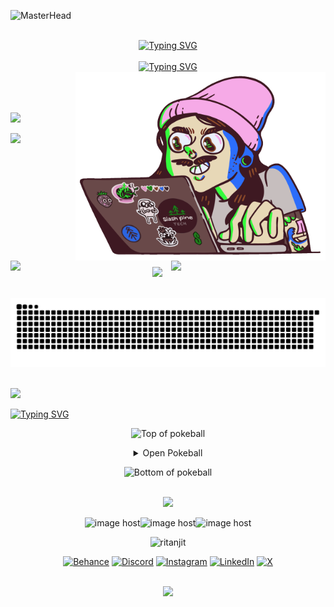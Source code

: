 
<!-- Top Banner -->
![MasterHead](https://openseauserdata.com/files/84dada0a5dcfd790700df3dd87897aef.gif)

</br>

<!-- Heading === Greeting -->
<div align="center">
<span><a href="https://git.io/typing-svg"><img src="https://readme-typing-svg.demolab.com?font=Fira+Code&weight=600&size=32&duration=3000&pause=5000&color=f54089&center=true&vCenter=true&width=600&height=35&lines=Hey+there+%F0%9F%91%8B%2C+I'm+Ritanjit" alt="Typing SVG" /></a></span>
</div>

<br/>

<!-- Sub Heading === about me -->
<div align="center">
<a href="https://git.io/typing-svg"><img src="https://readme-typing-svg.demolab.com?font=Fira+Code&weight=500&size=16&duration=6000&pause=5000&color=0BF7FF&center=true&vCenter=true&width=1000&height=20&lines=Just+an+AI+obsessed+with+human+interaction+design." alt="Typing SVG" /></a>
</div>

<!-- coding image gif -->
<div>
<img align="right" alt="Coding" width="400" src="https://github.com/Ritanjit/Ritanjit/blob/c178a7673c499651709c9a58a816273abc4f5594/img.gif">
</div>

<!-- -->

<!-- most used languages -->
<br/><br/><br/><img aling="left" src="https://github-readme-stats.vercel.app/api/top-langs/?username=technologyhell&theme=radical&hide_border=true&include_all_commits=true&count_private=true&layout=compact" width="50%" /><br/>

<!-- line -->
<!-- <h1></h1> -->

<!-- aniimated line -->
<img src="https://user-images.githubusercontent.com/73097560/115834477-dbab4500-a447-11eb-908a-139a6edaec5c.gif"><br><br>

<!-- Stats -->
<div align="center">
<img align="left" src="https://github-readme-stats.vercel.app/api?username=Ritanjit&theme=radical&hide_border=true&include_all_commits=true&count_private=true&rank_icon=github&custom_title=My+GitHub+Stats" width="45%" />
<img align="right" src="https://github-readme-streak-stats.herokuapp.com/?user=Ritanjit&theme=radical&hide_border=true" width="49%" /></br></br>
</div>

<br/><br/><br/><br/><br/><br/>

<!-- line -->
<!-- <h1></h1> -->

<!-- aniimated line -->
<img src="https://user-images.githubusercontent.com/73097560/115834477-dbab4500-a447-11eb-908a-139a6edaec5c.gif"><br><br>

<!-- Snake Animation -->
<div align="center">
    
  ![snake gif](https://github.com/Ritanjit/Ritanjit/blob/output/github-snake-dark.svg)
</div>


<!-- line and space -->
<!-- <h1></h1> -->

<!-- aniimated line with space -->
<br/><img src="https://user-images.githubusercontent.com/73097560/115834477-dbab4500-a447-11eb-908a-139a6edaec5c.gif">

<!-- Sub Heading === Open Poke Ball -->
<div align="left">
<a href="https://git.io/typing-svg"><img src="https://readme-typing-svg.demolab.com?font=Fira+Code&weight=500&size=25&duration=2000&pause=2000&color=0BF7FF&center=false&vCenter=true&width=1000&height=30&lines=Look+What+I+Caught!!" alt="Typing SVG" /></a><br/>
</div>

<!-- Poke Ball -->
<div align="center">
    
![Top of pokeball](https://user-images.githubusercontent.com/44261381/209363264-ac854d3c-2cc2-44c4-928e-8a08d1013f46.png)

<details alt="open pokeball">
    <summary>Open Pokeball</summary>

<!-- ![@rtnjt09 #30NitesOfCode](https://www.codedex.io/api/petStatus?user=rtnjt09) -->

<br/> <a href="https://imgbox.com/X3mReAvV" target="_blank"><img src="https://images2.imgbox.com/13/87/X3mReAvV_o.gif" alt="image host"/></a>
    
<!--h1 without bottom border-->
<div id="user-content-toc">
  <ul align="center">
    <summary>
        <img src="https://media2.giphy.com/media/QssGEmpkyEOhBCb7e1/giphy.gif?cid=ecf05e47a0n3gi1bfqntqmob8g9aid1oyj2wr3ds3mg700bl&rid=giphy.gif" width ="30">&nbsp;&nbsp;<h1 style="display: inline-block"><img src="https://img.shields.io/badge/%20Stats-0190b5?style=for-the-badge" /></h1>&nbsp;&nbsp;<img src="https://media2.giphy.com/media/QssGEmpkyEOhBCb7e1/giphy.gif?cid=ecf05e47a0n3gi1bfqntqmob8g9aid1oyj2wr3ds3mg700bl&rid=giphy.gif" width ="30"><br>
    </summary>
  </ul>
</div>
<!--tech stack icons-->
<p align="center">
  <a href="https://skillicons.dev">
    <img src="https://skillicons.dev/icons?i=js,ts,mongodb,mysql,nodejs,html,css,express,react,nextjs,angular,tailwind,flask,django,c,cpp,py,java,php,rust,googlecloud,sklearn,opencv,tensorflow,pytorch,git,vite,yarn,postman,materialui,figma,bash,arduino,anaconda,linux,ubuntu&perline=11" />
  </a>
</p>


</details>

![Bottom of pokeball](https://user-images.githubusercontent.com/44261381/209363271-905d2a5e-8a18-44c0-a450-45dddd4d5036.png)


<!-- aniimated line with space -->
<br/><img src="https://user-images.githubusercontent.com/73097560/115834477-dbab4500-a447-11eb-908a-139a6edaec5c.gif">

<!-- Footer -->
<div align="center">

<!-- goku animations (gallery url "https://imgbox.com/gallery/edit/w4uRU9wgqp/Nh2lVOZiZ6VbM1Fz"-->
<img src="https://images2.imgbox.com/21/86/oAtQQK6D_o.gif" alt="image host" width="200"/><img src="https://images2.imgbox.com/68/c2/QntQmQCH_o.gif" alt="image host" width="200"/><img src="https://images2.imgbox.com/9b/36/jjIcAUQu_o.gif" alt="image host" width="200"/>

<!-- profile views -->
<p align="center"> <img src="https://komarev.com/ghpvc/?username=ritanjit&label=Profile%20views&color=0e75b6&style=flat" alt="ritanjit" /></p>

<!-- social links --> 
[![Behance](https://img.shields.io/badge/Behance-1769ff?logo=behance&logoColor=white)](https://www.behance.net/ritanjitdas) [![Discord](https://img.shields.io/badge/Discord-%237289DA.svg?logo=discord&logoColor=white)](https://discord.com/users/865274630624116737) [![Instagram](https://img.shields.io/badge/Instagram-%23E4405F.svg?logo=Instagram&logoColor=white)](https://instagram.com/ritanjit) [![LinkedIn](https://img.shields.io/badge/LinkedIn-%230077B5.svg?logo=linkedin&logoColor=white)](https://www.linkedin.com/in/ritanjit-das-530b7b216/) [![X](https://img.shields.io/badge/X-black.svg?logo=X&logoColor=white)](https://x.com/rtnjt_designs)

</div>

<!-- aniimated line with space -->
<br/><img src="https://user-images.githubusercontent.com/73097560/115834477-dbab4500-a447-11eb-908a-139a6edaec5c.gif">

<!-- pokemon gifs -->
<!-- <a href="https://imgbox.com/qzyC6w48" target="_blank"><img src="https://images2.imgbox.com/24/de/qzyC6w48_o.gif" alt="image host"/></a> <a href="https://imgbox.com/BzXapuKv" target="_blank"><img src="https://images2.imgbox.com/d7/a4/BzXapuKv_o.gif" alt="image host"/></a> <a href="https://imgbox.com/X3mReAvV" target="_blank"><img src="https://images2.imgbox.com/13/87/X3mReAvV_o.gif" alt="image host"/></a><a href="https://imgbox.com/bcRs6Xwm" target="_blank"><img src="https://images2.imgbox.com/12/78/bcRs6Xwm_o.gif" alt="image host"/></a> <a href="https://imgbox.com/wckHJZIA" target="_blank"><img src="https://images2.imgbox.com/5f/21/wckHJZIA_o.gif" alt="image host"/></a> -->

<!-- table design skills -->
<!-- <details> <summary><strong>🧑‍💻 Programming Languages</strong></summary> <table> <tr> <td align="center" width="96"><img src="https://skillicons.dev/icons?i=cpp" width="40" height="40"><br>C++</td> <td align="center" width="96"><img src="https://skillicons.dev/icons?i=c" width="40" height="40"><br>C</td> <td align="center" width="96"><img src="https://skillicons.dev/icons?i=java" width="40" height="40"><br>Java</td> <td align="center" width="96"><img src="https://skillicons.dev/icons?i=js" width="40" height="40"><br>JavaScript</td> <td align="center" width="96"><img src="https://skillicons.dev/icons?i=ts" width="40" height="40"><br>TypeScript</td> <td align="center" width="96"><img src="https://skillicons.dev/icons?i=py" width="40" height="40"><br>Python</td> </tr> </table> </details> <details> <summary><strong>⚙️ Frameworks & Libraries</strong></summary> <table> <tr> <td align="center" width="96"><img src="https://skillicons.dev/icons?i=express" width="40" height="40"><br>Express.js</td> <td align="center" width="96"><img src="https://skillicons.dev/icons?i=react" width="40" height="40"><br>React</td> <td align="center" width="96"><img src="https://skillicons.dev/icons?i=nextjs" width="40" height="40"><br>Next.js</td> <td align="center" width="96"><img src="https://skillicons.dev/icons?i=tailwind" width="40" height="40"><br>Tailwind CSS</td> <td align="center" width="96"><img src="https://skillicons.dev/icons?i=bootstrap" width="40" height="40"><br>Bootstrap</td> <td align="center" width="96"><img src="https://skillicons.dev/icons?i=flask" width="40" height="40"><br>Flask</td> <td align="center" width="96"><img src="https://skillicons.dev/icons?i=django" width="40" height="40"><br>Django</td> </tr> </table> </details> <details> <summary><strong>💻 Operating Systems</strong></summary> <table> <tr> <td align="center" width="96"><img src="https://skillicons.dev/icons?i=linux" width="40" height="40"><br>Linux</td> <td align="center" width="96"><img src="https://skillicons.dev/icons?i=ubuntu" width="40" height="40"><br>Ubuntu</td> </tr> </table> </details> <details> <summary><strong>🧰 Platforms & Tools</strong></summary> <table> <tr> <td align="center" width="96"><img src="https://skillicons.dev/icons?i=git" width="40" height="40"><br>Git</td> <td align="center" width="96"><img src="https://skillicons.dev/icons?i=github" width="40" height="40"><br>GitHub</td> <td align="center" width="96"><img src="https://skillicons.dev/icons?i=postman" width="40" height="40"><br>Postman</td> <td align="center" width="96"><img src="https://skillicons.dev/icons?i=vscode" width="40" height="40"><br>VS Code</td> <td align="center" width="96"><img src="https://skillicons.dev/icons?i=figma" width="40" height="40"><br>Figma</td> <td align="center" width="96"><img src="https://skillicons.dev/icons?i=bash" width="40" height="40"><br>Bash</td> <td align="center" width="96"><img src="https://skillicons.dev/icons?i=anaconda" width="40" height="40"><br>Anaconda</td> </tr> </table> </details> <details> <summary><strong>🌐 Web Development</strong></summary> <table> <tr> <td align="center" width="96"><img src="https://skillicons.dev/icons?i=html" width="40" height="40"><br>HTML</td> <td align="center" width="96"><img src="https://skillicons.dev/icons?i=css" width="40" height="40"><br>CSS</td> <td align="center" width="96"><img src="https://skillicons.dev/icons?i=nodejs" width="40" height="40"><br>Node.js</td> <td align="center" width="96"><img src="https://skillicons.dev/icons?i=mysql" width="40" height="40"><br>MySQL</td> <td align="center" width="96"><img src="https://skillicons.dev/icons?i=mongodb" width="40" height="40"><br>MongoDB</td> </tr> </table> </details> <details> <summary><strong>🤖 Machine Learning & Embedded</strong></summary> <table> <tr> <td align="center" width="96"><img src="https://skillicons.dev/icons?i=sklearn" width="40" height="40"><br>Scikit-Learn</td> <td align="center" width="96"><img src="https://skillicons.dev/icons?i=opencv" width="40" height="40"><br>OpenCV</td> <td align="center" width="96"><img src="https://skillicons.dev/icons?i=arduino" width="40" height="40"><br>Arduino</td> </tr> </table> </details> -->

<!-- redacted method to colour text -->
<!-- $${\color{#0190b5} Stats }$$ -->
